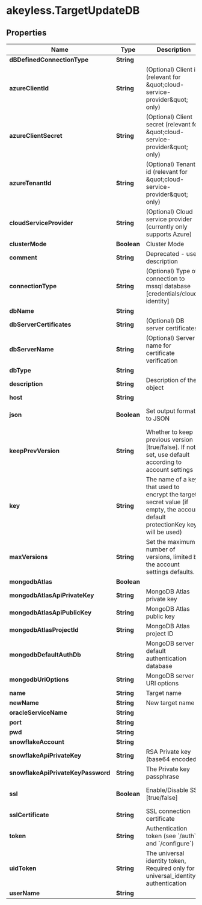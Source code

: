 # akeyless.TargetUpdateDB

## Properties

Name | Type | Description | Notes
------------ | ------------- | ------------- | -------------
**dBDefinedConnectionType** | **String** |  | [optional] 
**azureClientId** | **String** | (Optional) Client id (relevant for \&quot;cloud-service-provider\&quot; only) | [optional] 
**azureClientSecret** | **String** | (Optional) Client secret (relevant for \&quot;cloud-service-provider\&quot; only) | [optional] 
**azureTenantId** | **String** | (Optional) Tenant id (relevant for \&quot;cloud-service-provider\&quot; only) | [optional] 
**cloudServiceProvider** | **String** | (Optional) Cloud service provider (currently only supports Azure) | [optional] 
**clusterMode** | **Boolean** | Cluster Mode | [optional] 
**comment** | **String** | Deprecated - use description | [optional] 
**connectionType** | **String** | (Optional) Type of connection to mssql database [credentials/cloud-identity] | [default to &#39;credentials&#39;]
**dbName** | **String** |  | [optional] 
**dbServerCertificates** | **String** | (Optional) DB server certificates | [optional] 
**dbServerName** | **String** | (Optional) Server name for certificate verification | [optional] 
**dbType** | **String** |  | 
**description** | **String** | Description of the object | [optional] 
**host** | **String** |  | [optional] 
**json** | **Boolean** | Set output format to JSON | [optional] [default to false]
**keepPrevVersion** | **String** | Whether to keep previous version [true/false]. If not set, use default according to account settings | [optional] 
**key** | **String** | The name of a key that used to encrypt the target secret value (if empty, the account default protectionKey key will be used) | [optional] 
**maxVersions** | **String** | Set the maximum number of versions, limited by the account settings defaults. | [optional] 
**mongodbAtlas** | **Boolean** |  | [optional] 
**mongodbAtlasApiPrivateKey** | **String** | MongoDB Atlas private key | [optional] 
**mongodbAtlasApiPublicKey** | **String** | MongoDB Atlas public key | [optional] 
**mongodbAtlasProjectId** | **String** | MongoDB Atlas project ID | [optional] 
**mongodbDefaultAuthDb** | **String** | MongoDB server default authentication database | [optional] 
**mongodbUriOptions** | **String** | MongoDB server URI options | [optional] 
**name** | **String** | Target name | 
**newName** | **String** | New target name | [optional] 
**oracleServiceName** | **String** |  | [optional] 
**port** | **String** |  | [optional] 
**pwd** | **String** |  | [optional] 
**snowflakeAccount** | **String** |  | [optional] 
**snowflakeApiPrivateKey** | **String** | RSA Private key (base64 encoded) | [optional] 
**snowflakeApiPrivateKeyPassword** | **String** | The Private key passphrase | [optional] 
**ssl** | **Boolean** | Enable/Disable SSL [true/false] | [optional] [default to false]
**sslCertificate** | **String** | SSL connection certificate | [optional] 
**token** | **String** | Authentication token (see &#x60;/auth&#x60; and &#x60;/configure&#x60;) | [optional] 
**uidToken** | **String** | The universal identity token, Required only for universal_identity authentication | [optional] 
**userName** | **String** |  | [optional] 


